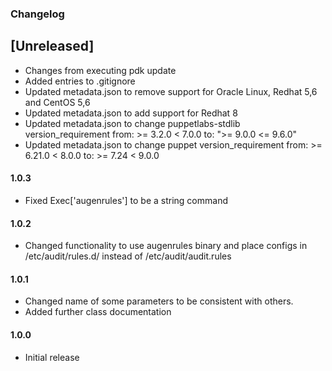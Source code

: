 ### Changelog

## [Unreleased]

* Changes from executing pdk update
* Added entries to .gitignore
* Updated metadata.json to remove support for Oracle Linux, Redhat 5,6 and CentOS 5,6
* Updated metadata.json to add support for Redhat 8
* Updated metadata.json to change puppetlabs-stdlib version_requirement from: >= 3.2.0 < 7.0.0 to: ">= 9.0.0 <= 9.6.0"
* Updated metadata.json to change puppet version_requirement from: >= 6.21.0 < 8.0.0 to: >= 7.24 < 9.0.0

#### 1.0.3

* Fixed Exec['augenrules'] to be a string command

#### 1.0.2

* Changed functionality to use augenrules binary and place configs in /etc/audit/rules.d/ instead of /etc/audit/audit.rules

#### 1.0.1

* Changed name of some parameters to be consistent with others.
* Added further class documentation

#### 1.0.0

* Initial release
